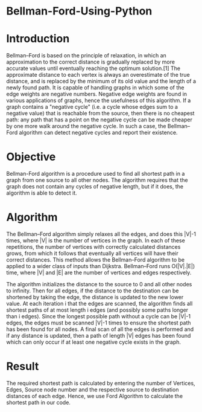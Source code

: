 # Bellman-Ford-Using-Python
# Introduction
Bellman–Ford is based on the principle of relaxation, in which an approximation to the correct distance is gradually replaced by more accurate values until eventually reaching the optimum solution.[1]  The approximate distance to each vertex is always an overestimate of the true distance, and is replaced by the minimum of its old value and the length of a newly found path. It is capable of handling graphs in which some of the edge weights are negative numbers. Negative edge weights are found in various applications of graphs, hence the usefulness of this algorithm. If a graph contains a "negative cycle" (i.e. a cycle whose edges sum to a negative value) that is reachable from the source, then there is no cheapest path: any path that has a point on the negative cycle can be made cheaper by one more walk around the negative cycle. In such a case, the Bellman–Ford algorithm can detect negative cycles and report their existence. 

# Objective 
Bellman-Ford algorithm is a procedure used to find all shortest path in a graph from one source to all other nodes. The algorithm requires that the graph does not contain any cycles of negative length, but if it does, the algorithm is able to detect it.

# Algorithm
The Bellman–Ford algorithm simply relaxes all the edges, and does this |V|-1 times, where |V| is the number of vertices in the graph. In each of these repetitions, the number of vertices with correctly calculated distances grows, from which it follows that eventually all vertices will have their correct distances. This method allows the Bellman–Ford algorithm to be applied to a wider class of inputs than Dijkstra. Bellman–Ford runs O(|V|.|E|) time, where |V| and |E| are the number of vertices and edges respectively.

The algorithm initializes the distance to the source to 0 and all other nodes to infinity. Then for all edges, if the distance to the destination can be shortened by taking the edge, the distance is updated to the new lower value. At each iteration i that the edges are scanned, the algorithm finds all shortest paths of at most length i edges (and possibly some paths longer than i edges). Since the longest possible path without a cycle can be |V|-1 edges, the edges must be scanned |V|-1 times to ensure the shortest path has been found for all nodes. A final scan of all the edges is performed and if any distance is updated, then a path of length |V| edges has been found which  can only occur if at least one negative cycle exists in the graph.

# Result 
The required shortest path is calculated by entering the number of Vertices, Edges, Source node number and the respective source to destination distances of each edge. Hence, we use Ford Algorithm to calculate the shortest path in our code. 
  
    
